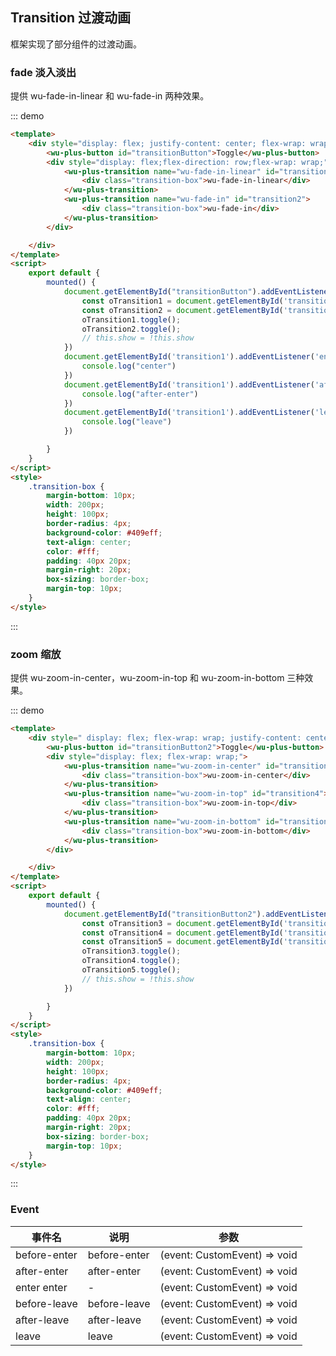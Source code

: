 ## Transition 过渡动画

框架实现了部分组件的过渡动画。

### fade 淡入淡出

提供 wu-fade-in-linear 和 wu-fade-in 两种效果。

::: demo
```html
<template>
    <div style="display: flex; justify-content: center; flex-wrap: wrap; flex-direction: column; margin: 0 auto">
        <wu-plus-button id="transitionButton">Toggle</wu-plus-button>
        <div style="display: flex;flex-direction: row;flex-wrap: wrap;">
            <wu-plus-transition name="wu-fade-in-linear" id="transition1">
                <div class="transition-box">wu-fade-in-linear</div>
            </wu-plus-transition>
            <wu-plus-transition name="wu-fade-in" id="transition2">
                <div class="transition-box">wu-fade-in</div>
            </wu-plus-transition>
        </div>

    </div>
</template>
<script>
    export default {
        mounted() {
            document.getElementById("transitionButton").addEventListener('click', () => {
                const oTransition1 = document.getElementById('transition1');
                const oTransition2 = document.getElementById('transition2');
                oTransition1.toggle();
                oTransition2.toggle();
                // this.show = !this.show
            })
            document.getElementById('transition1').addEventListener('enter', () => {
                console.log("center")
            })
            document.getElementById('transition1').addEventListener('after-enter', () => {
                console.log("after-enter")
            })
            document.getElementById('transition1').addEventListener('leave', () => {
                console.log("leave")
            })

        }
    }
</script>
<style>
    .transition-box {
        margin-bottom: 10px;
        width: 200px;
        height: 100px;
        border-radius: 4px;
        background-color: #409eff;
        text-align: center;
        color: #fff;
        padding: 40px 20px;
        margin-right: 20px;
        box-sizing: border-box;
        margin-top: 10px;
    }
</style>
```
:::

### zoom 缩放

提供 wu-zoom-in-center，wu-zoom-in-top 和 wu-zoom-in-bottom 三种效果。

::: demo
```html
<template>
    <div style=" display: flex; flex-wrap: wrap; justify-content: center; flex-direction: column; margin: 0 auto">
        <wu-plus-button id="transitionButton2">Toggle</wu-plus-button>
        <div style="display: flex; flex-wrap: wrap;">
            <wu-plus-transition name="wu-zoom-in-center" id="transition3">
                <div class="transition-box">wu-zoom-in-center</div>
            </wu-plus-transition>
            <wu-plus-transition name="wu-zoom-in-top" id="transition4">
                <div class="transition-box">wu-zoom-in-top</div>
            </wu-plus-transition>
            <wu-plus-transition name="wu-zoom-in-bottom" id="transition5">
                <div class="transition-box">wu-zoom-in-bottom</div>
            </wu-plus-transition>
        </div>

    </div>
</template>
<script>
    export default {
        mounted() {
            document.getElementById("transitionButton2").addEventListener('click', () => {
                const oTransition3 = document.getElementById('transition3');
                const oTransition4 = document.getElementById('transition4');
                const oTransition5 = document.getElementById('transition5');
                oTransition3.toggle();
                oTransition4.toggle();
                oTransition5.toggle();
                // this.show = !this.show
            })

        }
    }
</script>
<style>
    .transition-box {
        margin-bottom: 10px;
        width: 200px;
        height: 100px;
        border-radius: 4px;
        background-color: #409eff;
        text-align: center;
        color: #fff;
        padding: 40px 20px;
        margin-right: 20px;
        box-sizing: border-box;
        margin-top: 10px;
    }
</style>
```
:::

### Event

| 事件名          | 说明            | 参数                            | 
|--------------|---------------|-------------------------------|
| before-enter | 	before-enter | 	(event: CustomEvent) => void |
| after-enter  | 	after-enter	 | (event: CustomEvent) => void  |
| enter	enter  | -	            | (event: CustomEvent) => void  |
| before-leave | 	before-leave | 	(event: CustomEvent) => void |
| after-leave  | after-leave   | 	(event: CustomEvent) => void |
| leave	       | leave         | 	(event: CustomEvent) => void |
